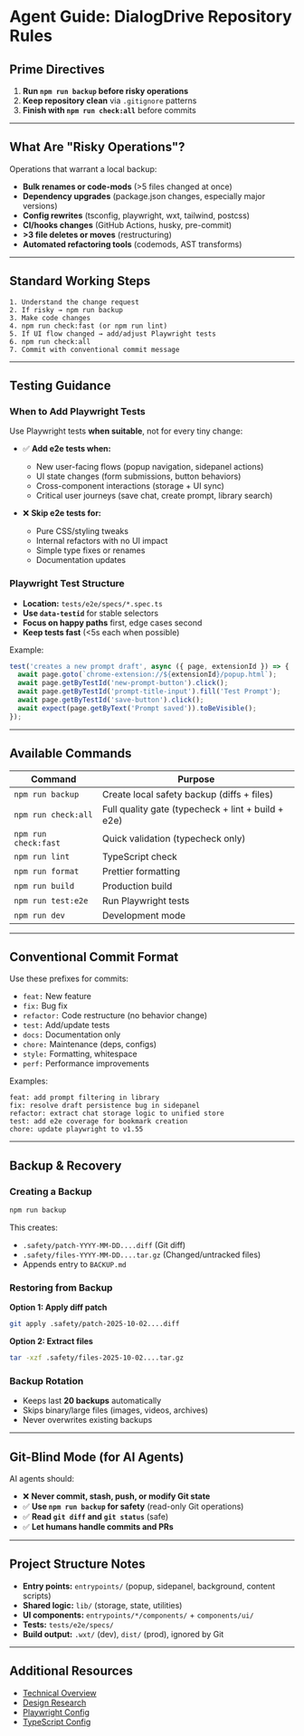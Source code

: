 # Agent Guide: DialogDrive Repository Rules

## Prime Directives

1. **Run `npm run backup` before risky operations**
2. **Keep repository clean** via `.gitignore` patterns
3. **Finish with `npm run check:all`** before commits

---

## What Are "Risky Operations"?

Operations that warrant a local backup:

- **Bulk renames or code-mods** (>5 files changed at once)
- **Dependency upgrades** (package.json changes, especially major versions)
- **Config rewrites** (tsconfig, playwright, wxt, tailwind, postcss)
- **CI/hooks changes** (GitHub Actions, husky, pre-commit)
- **>3 file deletes or moves** (restructuring)
- **Automated refactoring tools** (codemods, AST transforms)

---

## Standard Working Steps

```
1. Understand the change request
2. If risky → npm run backup
3. Make code changes
4. npm run check:fast (or npm run lint)
5. If UI flow changed → add/adjust Playwright tests
6. npm run check:all
7. Commit with conventional commit message
```

---

## Testing Guidance

### When to Add Playwright Tests

Use Playwright tests **when suitable**, not for every tiny change:

- ✅ **Add e2e tests when:**
  - New user-facing flows (popup navigation, sidepanel actions)
  - UI state changes (form submissions, button behaviors)
  - Cross-component interactions (storage + UI sync)
  - Critical user journeys (save chat, create prompt, library search)

- ❌ **Skip e2e tests for:**
  - Pure CSS/styling tweaks
  - Internal refactors with no UI impact
  - Simple type fixes or renames
  - Documentation updates

### Playwright Test Structure

- **Location:** `tests/e2e/specs/*.spec.ts`
- **Use `data-testid`** for stable selectors
- **Focus on happy paths** first, edge cases second
- **Keep tests fast** (<5s each when possible)

Example:
```typescript
test('creates a new prompt draft', async ({ page, extensionId }) => {
  await page.goto(`chrome-extension://${extensionId}/popup.html`);
  await page.getByTestId('new-prompt-button').click();
  await page.getByTestId('prompt-title-input').fill('Test Prompt');
  await page.getByTestId('save-button').click();
  await expect(page.getByText('Prompt saved')).toBeVisible();
});
```

---

## Available Commands

| Command | Purpose |
|---------|---------|
| `npm run backup` | Create local safety backup (diffs + files) |
| `npm run check:all` | Full quality gate (typecheck + lint + build + e2e) |
| `npm run check:fast` | Quick validation (typecheck only) |
| `npm run lint` | TypeScript check |
| `npm run format` | Prettier formatting |
| `npm run build` | Production build |
| `npm run test:e2e` | Run Playwright tests |
| `npm run dev` | Development mode |

---

## Conventional Commit Format

Use these prefixes for commits:

- `feat:` New feature
- `fix:` Bug fix
- `refactor:` Code restructure (no behavior change)
- `test:` Add/update tests
- `docs:` Documentation only
- `chore:` Maintenance (deps, configs)
- `style:` Formatting, whitespace
- `perf:` Performance improvements

Examples:
```
feat: add prompt filtering in library
fix: resolve draft persistence bug in sidepanel
refactor: extract chat storage logic to unified store
test: add e2e coverage for bookmark creation
chore: update playwright to v1.55
```

---

## Backup & Recovery

### Creating a Backup

```bash
npm run backup
```

This creates:
- `.safety/patch-YYYY-MM-DD....diff` (Git diff)
- `.safety/files-YYYY-MM-DD....tar.gz` (Changed/untracked files)
- Appends entry to `BACKUP.md`

### Restoring from Backup

**Option 1: Apply diff patch**
```bash
git apply .safety/patch-2025-10-02....diff
```

**Option 2: Extract files**
```bash
tar -xzf .safety/files-2025-10-02....tar.gz
```

### Backup Rotation

- Keeps last **20 backups** automatically
- Skips binary/large files (images, videos, archives)
- Never overwrites existing backups

---

## Git-Blind Mode (for AI Agents)

AI agents should:
- ❌ **Never commit, stash, push, or modify Git state**
- ✅ **Use `npm run backup` for safety** (read-only Git operations)
- ✅ **Read `git diff` and `git status`** (safe)
- ✅ **Let humans handle commits and PRs**

---

## Project Structure Notes

- **Entry points:** `entrypoints/` (popup, sidepanel, background, content scripts)
- **Shared logic:** `lib/` (storage, state, utilities)
- **UI components:** `entrypoints/*/components/` + `components/ui/`
- **Tests:** `tests/e2e/specs/`
- **Build output:** `.wxt/` (dev), `dist/` (prod), ignored by Git

---

## Additional Resources

- [Technical Overview](./docs/TECH_OVERVIEW.md)
- [Design Research](./docs/DesignResearch.md)
- [Playwright Config](./playwright.config.ts)
- [TypeScript Config](./tsconfig.json)
